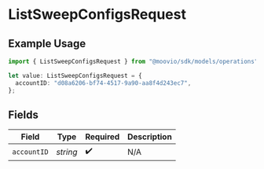 # ListSweepConfigsRequest

## Example Usage

```typescript
import { ListSweepConfigsRequest } from "@moovio/sdk/models/operations";

let value: ListSweepConfigsRequest = {
  accountID: "d08a6206-bf74-4517-9a90-aa8f4d243ec7",
};
```

## Fields

| Field              | Type               | Required           | Description        |
| ------------------ | ------------------ | ------------------ | ------------------ |
| `accountID`        | *string*           | :heavy_check_mark: | N/A                |